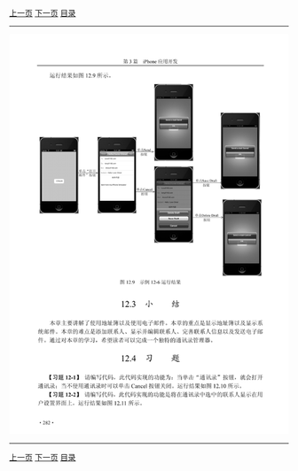 [上一页](293.md) [下一页](295.md) [目录](../README.md)

***

![294](../images/294.png)

***

[上一页](293.md) [下一页](295.md) [目录](../README.md)
